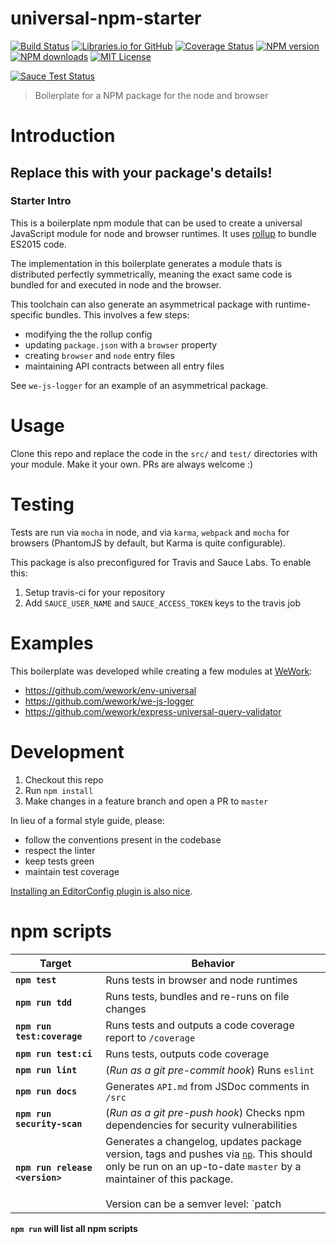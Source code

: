 universal-npm-starter
================

[![Build Status][travis-image]][travis-url]
[![Libraries.io for GitHub][librariesio-image]][librariesio-url]
[![Coverage Status][coveralls-image]][coveralls-url]
[![NPM version][npm-version-image]][npm-url]
[![NPM downloads][npm-downloads-image]][npm-url]
[![MIT License][license-image]][license-url]

[![Sauce Test Status][saucelabs-image]][saucelabs-url]

>Boilerplate for a NPM package for the node and browser

# Introduction

## Replace this with your package's details!

### Starter Intro

This is a boilerplate npm module that can be used to create a universal JavaScript module for node and browser runtimes. It uses [rollup](http://rollupjs.org/) to bundle ES2015 code.

The implementation in this boilerplate generates a module thats is distributed perfectly symmetrically, meaning the exact same code is bundled for and executed in node and the browser.

This toolchain can also generate an asymmetrical package with runtime-specific bundles. This involves a few steps:
- modifying the the rollup config
- updating `package.json` with a `browser` property
- creating `browser` and `node` entry files
- maintaining API contracts between all entry files

See `we-js-logger` for an example of an asymmetrical package.

# Usage

Clone this repo and replace the code in the `src/` and `test/` directories with your module. Make it your own. PRs are always welcome :)

# Testing

Tests are run via `mocha` in node, and via `karma`, `webpack` and `mocha` for browsers (PhantomJS by default, but Karma is quite configurable).

This package is also preconfigured for Travis and Sauce Labs. To enable this:

1. Setup travis-ci for your repository
2. Add `SAUCE_USER_NAME` and `SAUCE_ACCESS_TOKEN` keys to the travis job

# Examples

This boilerplate was developed while creating a few modules at [WeWork](https://www.wework.com):

- https://github.com/wework/env-universal
- https://github.com/wework/we-js-logger
- https://github.com/wework/express-universal-query-validator

# Development

1. Checkout this repo
2. Run `npm install`
3. Make changes in a feature branch and open a PR to `master`

In lieu of a formal style guide, please:

 - follow the conventions present in the codebase
 - respect the linter
 - keep tests green
 - maintain test coverage

[Installing an EditorConfig plugin is also nice](http://editorconfig.org/#download).

# npm scripts

Target | Behavior
------------ | -------------
**`npm test`** | Runs tests in browser and node runtimes
**`npm run tdd`** | Runs tests, bundles and re-runs on file changes
**`npm run test:coverage`** | Runs tests and outputs a code coverage report to `/coverage`
**`npm run test:ci`** | Runs tests, outputs code coverage
**`npm run lint`** | (*Run as a git pre-commit hook*) Runs `eslint`
**`npm run docs`** | Generates `API.md` from JSDoc comments in `/src`
**`npm run security-scan`** | (*Run as a git pre-push hook*) Checks npm dependencies for security vulnerabilities
**`npm run release <version>`** | Generates a changelog, updates package version, tags and pushes via [`np`](https://www.npmjs.com/package/np). This should only be run on an up-to-date `master` by a maintainer of this package. <br /><br />Version can be a semver level: `patch | minor | major | prepatch | preminor | premajor | prerelease`, or a valid semver version: `1.2.3`.

**`npm run` will list all npm scripts**


[npm-url]: https://npmjs.org/package/universal-npm-starter
[npm-version-image]: http://img.shields.io/npm/v/universal-npm-starter.svg?style=flat-square
[npm-downloads-image]: http://img.shields.io/npm/dm/universal-npm-starter.svg?style=flat-square

[coveralls-image]:https://coveralls.io/repos/github/nason/universal-npm-starter/badge.svg?branch=master
[coveralls-url]:https://coveralls.io/github/nason/universal-npm-starter?branch=master

[travis-url]:https://travis-ci.org/nason/universal-npm-starter
[travis-image]: https://travis-ci.org/nason/universal-npm-starter.svg?branch=master

[saucelabs-image]:https://saucelabs.com/browser-matrix/universal-npm-starter.svg
[saucelabs-url]:https://saucelabs.com/u/universal-npm-starter

[license-url]: LICENSE
[license-image]: http://img.shields.io/badge/license-MIT-000000.svg?style=flat-square

[librariesio-url]: https://libraries.io/npm/universal-npm-starter
[librariesio-image]: https://img.shields.io/librariesio/github/nason/universal-npm-starter.svg?maxAge=2592000

